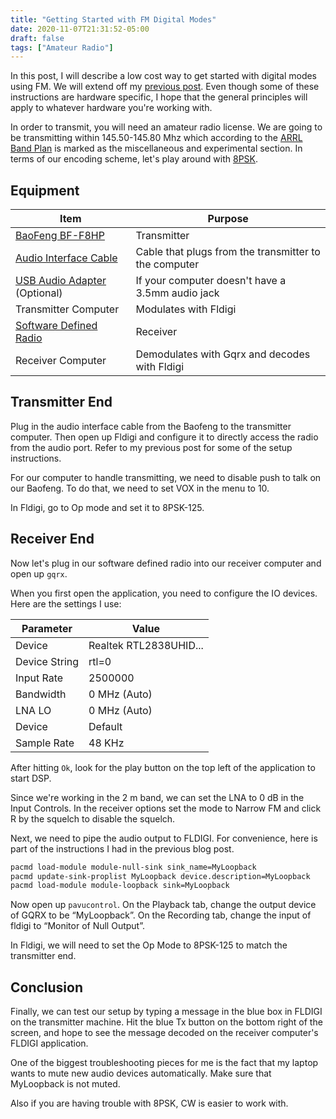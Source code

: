```yaml
---
title: "Getting Started with FM Digital Modes"
date: 2020-11-07T21:31:52-05:00
draft: false
tags: ["Amateur Radio"]
---
```


In this post, I will describe a low cost way to get started with digital modes using FM. We will extend off my [previous post](/blog/digitalmodes). Even though some of these instructions are hardware specific, I hope that the general principles will apply to whatever hardware you're working with.

In order to transmit, you will need an amateur radio license. We are going to be transmitting within 145.50-145.80 Mhz which according to the [ARRL Band Plan](http://www.arrl.org/band-plan) is marked as the miscellaneous and experimental section. In terms of our encoding scheme, let's play around with [8PSK](https://www.sigidwiki.com/wiki/8PSK). 

## Equipment

| Item                                                         | Purpose                                               |
| ------------------------------------------------------------ | ----------------------------------------------------- |
| [BaoFeng BF-F8HP](https://www.amazon.com/BaoFeng-BF-F8HP-Two-Way-136-174Mhz-400-520Mhz/dp/B00MAULSOK/) | Transmitter                                           |
| [Audio Interface Cable](https://www.amazon.com/BTECH-APRS-K1-Interface-APRSDroid-Compatible/dp/B01LMIBAZW/) | Cable that plugs from the transmitter to the computer |
| [USB Audio Adapter](https://www.amazon.com/LZYCO-External-Adapter-Headphone-Microphone/dp/B072J7WLQ5/) (Optional) | If your computer doesn't have a 3.5mm audio jack      |
| Transmitter Computer                                         | Modulates with Fldigi                                 |
| [Software Defined Radio](https://www.amazon.com/RTL-SDR-Blog-RTL2832U-Software-Defined/dp/B011HVUEME/) | Receiver                                              |
| Receiver Computer                                            | Demodulates with Gqrx and decodes with Fldigi         |

## Transmitter End

Plug in the audio interface cable from the Baofeng to the transmitter computer. Then open up Fldigi and configure it to directly access the radio from the audio port. Refer to my previous post for some of the setup instructions.

For our computer to handle transmitting, we need to disable push to talk on our Baofeng. To do that, we need to set VOX in the menu to 10.

In Fldigi, go to Op mode and set it to 8PSK-125.

## Receiver End

Now let's plug in our software defined radio into our receiver computer and open up `gqrx`.

When you first open the application, you need to configure the IO devices. Here are the settings I use:

| Parameter     | Value                  |
| ------------- | ---------------------- |
| Device        | Realtek RTL2838UHID... |
| Device String | rtl=0                  |
| Input Rate    | 2500000                |
| Bandwidth     | 0 MHz (Auto)           |
| LNA LO        | 0 MHz (Auto)           |
| Device        | Default                |
| Sample Rate   | 48 KHz                 |

After hitting `Ok`, look for the play button on the top left of the application to start DSP.

Since we're working in the 2 m band, we can set the LNA to 0 dB in the Input Controls. In the receiver options set the mode to Narrow FM and click R by the squelch to disable the squelch.

Next, we need to pipe the audio output to FLDIGI. For convenience, here is part of the instructions I had in the previous blog post.

```bash
pacmd load-module module-null-sink sink_name=MyLoopback
pacmd update-sink-proplist MyLoopback device.description=MyLoopback
pacmd load-module module-loopback sink=MyLoopback
```

Now open up `pavucontrol`. On the Playback tab, change the output device of GQRX to be “MyLoopback”. On the Recording tab, change the input of fldigi to “Monitor of Null Output”.

In Fldigi, we will need to set the Op Mode to 8PSK-125 to match the transmitter end.

## Conclusion

Finally, we can test our setup by typing a message in the blue box in FLDIGI on the transmitter machine. Hit the blue Tx button on the bottom right of the screen, and hope to see the message decoded on the receiver computer's FLDIGI application.

One of the biggest troubleshooting pieces for me is the fact that my laptop wants to mute new audio devices automatically. Make sure that MyLoopback is not muted.

Also if you are having trouble with 8PSK, CW is easier to work with.